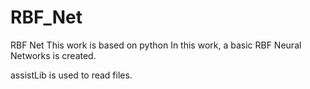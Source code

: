 # RBF_Net
RBF Net
This work is based on python 
In this work, a basic RBF Neural Networks is created.

assistLib is used to read files.
